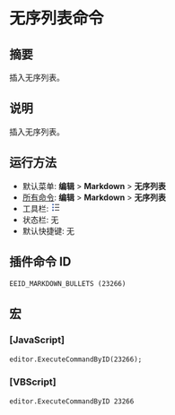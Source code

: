 # 无序列表命令

## 摘要

插入无序列表。

## 说明

插入无序列表。

## 运行方法

- 默认菜单: **编辑** \> **Markdown** \> **无序列表**
- [所有命令](../tools/all_commands): **编辑** \> **Markdown** \> **无序列表**
- 工具栏: ![](../../images/bullets.png)
- 状态栏: 无
- 默认快捷键: 无

## 插件命令 ID

```
EEID_MARKDOWN_BULLETS (23266)
```

## 宏

### \[JavaScript\]

```
editor.ExecuteCommandByID(23266);
```

### \[VBScript\]

```
editor.ExecuteCommandByID 23266
```
